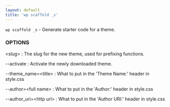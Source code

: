 ```yaml
---
layout: default
title: 'wp scaffold _s'
---
```


`wp scaffold _s` - Generate starter code for a theme.

### OPTIONS

&lt;slug&gt;
: The slug for the new theme, used for prefixing functions.

--activate
: Activate the newly downloaded theme.

--theme_name=&lt;title&gt;
: What to put in the 'Theme Name:' header in style.css

--author=&lt;full name&gt;
: What to put in the 'Author:' header in style.css

--author_uri=&lt;http url&gt;
: What to put in the 'Author URI:' header in style.css

